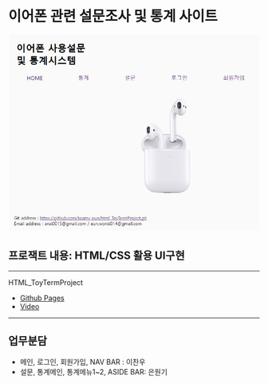 # 이어폰 관련 설문조사 및 통계 사이트

<img src="https://github.com/keamy-eun/html_ToyTermProject/blob/master/docs/img/img.JPG?raw=true">

## 프로잭트 내용: HTML/CSS 활용 UI구현

<hr>
HTML_ToyTermProject

- [Github Pages](https://keamy-eun.github.io/html_ToyTermProject/html/main.html)
- [Video](https://youtu.be/czO1pB3gt1c)

<hr>

## 업무분담

- 메인, 로그인, 회원가입, NAV BAR : 이찬우
- 설문, 통계메인, 통계메뉴1~2, ASIDE BAR: 은원기
